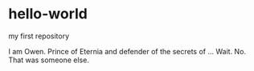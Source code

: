 # hello-world
my first repository

I am Owen. Prince of Eternia and defender of the secrets of ...
Wait. No. That was someone else.
